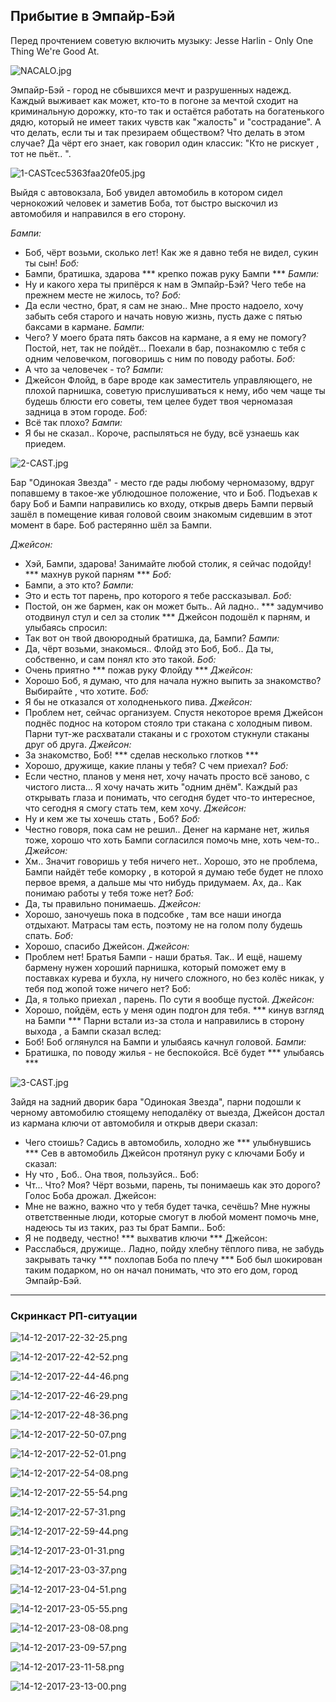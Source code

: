 ## Прибытие в Эмпайр-Бэй

Перед прочтением советую включить музыку: Jesse Harlin - Only One Thing We're Good At.


![NACALO.jpg](https://s2.wampi.ru/2017/12/14/NACALO.jpg)

Эмпайр-Бэй - город не сбывшихся мечт и разрушенных надежд. Каждый выживает как может, кто-то в погоне за мечтой сходит на криминальную дорожку, кто-то так и остаётся работать на богатенького дядю, который не имеет таких чувств как "жалость" и "сострадание". А что делать, если ты и так презираем обществом? Что делать в этом случае? Да чёрт его знает, как говорил один классик: "Кто не рискует , тот не пьёт.. ".

![1-CASTcec5363faa20fe05.jpg](https://s2.wampi.ru/2017/12/14/1-CASTcec5363faa20fe05.jpg)

Выйдя с автовокзала, Боб увидел автомобиль в котором сидел чернокожий человек и заметив Боба, тот быстро выскочил из автомобиля и направился в его сторону. 

*Бампи:* 
- Боб, чёрт возьми, сколько лет! Как же я давно тебя не видел, сукин ты сын! 
*Боб:* 
-  Бампи, братишка, здарова *** крепко пожав руку Бампи *** 
*Бампи:* 
- Ну и какого хера ты припёрся к нам в Эмпайр-Бэй? Чего тебе на прежнем месте не жилось, то? 
*Боб:* 
- Да если честно, брат, я сам не знаю.. Мне просто надоело, хочу забыть себя старого и начать новую жизнь, пусть даже с пятью баксами в кармане. 
*Бампи:* 
- Чего? У моего брата пять баксов на кармане, а я ему не помогу? Постой, нет, так не пойдёт... Поехали в бар, познакомлю с тебя с одним человечком, поговоришь с ним по поводу работы. 
*Боб:* 
- А что за человечек - то? 
*Бампи:* 
- Джейсон Флойд, в баре вроде как заместитель управляющего, не плохой парнишка, советую прислушиваться к нему, ибо чем чаще ты будешь блюсти его советы, тем целее будет твоя черномазая задница в этом городе. 
*Боб:* 
- Всё так плохо? 
*Бампи:* 
- Я бы не сказал.. Короче, распыляться не буду, всё узнаешь как приедем. 

![2-CAST.jpg](https://s2.wampi.ru/2017/12/14/2-CAST.jpg)

Бар "Одинокая Звезда" - место где рады любому черномазому, вдруг попавшему в такое-же ублюдошное положение, что и Боб. 
Подъехав к бару Боб и Бампи направились ко входу, открыв дверь Бампи первый зашёл в помещение кивая головой своим знакомым сидевшим в этот момент в баре. Боб растерянно шёл за Бампи. 

*Джейсон:* 
- Хэй, Бампи, здарова! Занимайте любой столик, я сейчас подойду! *** махнув рукой парням *** 
*Боб:* 
- Бампи, а это кто? 
*Бампи:* 
- Это и есть тот парень, про которого я тебе рассказывал. 
*Боб:* 
- Постой, он же бармен, как он может быть.. Ай ладно.. *** задумчиво отодвинул стул и сел за столик ***
Джейсон подошёл к парням, и улыбаясь спросил:
 - Так вот он твой двоюродный братишка, да, Бампи? 
 *Бампи:* 
 - Да, чёрт возьми, знакомься.. Флойд это Боб, Боб.. Да ты, собственно, и сам понял кто это такой. 
 *Боб:* 
 - Очень приятно *** пожав руку Флойду *** 
 *Джейсон:* 
 - Хорошо Боб, я думаю, что для начала нужно выпить за знакомство? Выбирайте , что хотите. 
 *Боб:* 
 - Я бы не отказался от холодненького пива. 
 *Джейсон:*
 - Проблем нет, сейчас организуем. 
 Спустя некоторое время Джейсон поднёс поднос на котором стояло три стакана с холодным пивом. 
 Парни тут-же расхватали стаканы и с грохотом стукнули стаканы друг об друга. 
 *Джейсон:*
 - За знакомство, Боб! *** сделав несколько глотков *** 
 - Хорошо, дружище, какие планы у тебя? С чем приехал? 
 *Боб:* 
 - Если честно, планов у меня нет, хочу начать просто всё заново, с чистого листа... Я хочу начать жить "одним днём". Каждый раз открывать глаза и понимать, что сегодня будет что-то интересное, что сегодня я смогу стать тем, кем хочу. 
 *Джейсон:* 
- Ну и кем же ты хочешь стать , Боб? 
*Боб:* 
- Честно говоря, пока сам не решил.. Денег на кармане нет, жилья тоже, хорошо что хоть Бампи согласился помочь мне, хоть чем-то.. 
*Джейсон:*
- Хм.. Значит говоришь у тебя ничего нет.. Хорошо, это не проблема, Бампи найдёт тебе коморку , в которой я думаю тебе будет не плохо первое время, а дальше мы что нибудь придумаем. Ах, да.. Как понимаю работы у тебя тоже нет? 
*Боб:* 
- Да, ты правильно понимаешь. 
*Джейсон:* 
- Хорошо, заночуешь пока в подсобке , там все наши иногда отдыхают. Матрасы там есть, поэтому не на голом полу будешь спать. 
*Боб:* 
- Хорошо, спасибо Джейсон. 
*Джейсон:* 
- Проблем нет! Братья Бампи - наши братья. Так.. И ещё, нашему бармену нужен хороший парнишка, который поможет ему в поставках курева и бухла, ну ничего сложного, но без колёс никак, у тебя под жопой тоже ничего нет? 
Боб: 
- Да, я только приехал , парень. По сути я вообще пустой. 
*Джейсон:* 
- Хорошо, пойдём, есть у меня один подгон для тебя. *** кинув взгляд на Бампи *** 
Парни встали из-за стола и направились в сторону выхода , а Бампи сказал вслед: 
- Боб! 
Боб оглянулся на Бампи и улыбаясь качнул головой. 
*Бампи:* 
- Братишка, по поводу жилья - не беспокойся. Всё будет *** улыбаясь ***

![3-CAST.jpg](https://s2.wampi.ru/2017/12/15/3-CAST.jpg)

Зайдя на задний дворик бара "Одинокая Звезда", парни подошли к черному автомобилю стоящему неподалёку от выезда, Джейсон достал из кармана ключи от автомобиля и открыв двери сказал: 
- Чего стоишь? Садись в автомобиль, холодно же *** улыбнувшись *** 
Сев в автомобиль Джейсон протянул руку с ключами Бобу и сказал: 
- Ну что , Боб.. Она твоя, пользуйся.. 
Боб: 
- Чт... Что? Моя? Чёрт возьми, парень, ты понимаешь как это дорого? 
Голос Боба дрожал. 
Джейсон: 
- Мне не важно, важно что у тебя будет тачка, сечёшь? Мне нужны ответственные люди, которые смогут в любой момент помочь мне, надеюсь ты из таких, раз ты брат Бампи.. 
Боб: 
- Я не подведу, честно! *** выхватив ключи ***
Джейсон: 
- Расслабься, дружище.. Ладно, пойду хлебну тёплого пива, не забудь закрывать тачку *** похлопав Боба по плечу *** 
Боб был шокирован таким подарком, но он начал понимать, что это его дом, город Эмпайр-Бэй. 

-----

### Скринкаст РП-ситуации

![14-12-2017-22-32-25.png](https://s2.wampi.ru/2017/12/15/14-12-2017-22-32-25.png)

![14-12-2017-22-42-52.png](https://s2.wampi.ru/2017/12/15/14-12-2017-22-42-52.png)

![14-12-2017-22-44-46.png](https://s2.wampi.ru/2017/12/15/14-12-2017-22-44-46.png)

![14-12-2017-22-46-29.png](https://s2.wampi.ru/2017/12/15/14-12-2017-22-46-29.png)

![14-12-2017-22-48-36.png](https://s2.wampi.ru/2017/12/15/14-12-2017-22-48-36.png)

![14-12-2017-22-50-07.png](https://s2.wampi.ru/2017/12/15/14-12-2017-22-50-07.png)

![14-12-2017-22-52-01.png](https://s2.wampi.ru/2017/12/15/14-12-2017-22-52-01.png)

![14-12-2017-22-54-08.png](https://s2.wampi.ru/2017/12/15/14-12-2017-22-54-08.png)

![14-12-2017-22-55-54.png](https://s2.wampi.ru/2017/12/15/14-12-2017-22-55-54.png)

![14-12-2017-22-57-31.png](https://s2.wampi.ru/2017/12/15/14-12-2017-22-57-31.png)

![14-12-2017-22-59-44.png](https://s2.wampi.ru/2017/12/15/14-12-2017-22-59-44.png)

![14-12-2017-23-01-31.png](https://s2.wampi.ru/2017/12/15/14-12-2017-23-01-31.png)

![14-12-2017-23-03-37.png](https://s2.wampi.ru/2017/12/15/14-12-2017-23-03-37.png)

![14-12-2017-23-04-51.png](https://s2.wampi.ru/2017/12/15/14-12-2017-23-04-51.png)

![14-12-2017-23-05-55.png](https://s2.wampi.ru/2017/12/15/14-12-2017-23-05-55.png)

![14-12-2017-23-08-08.png](https://s2.wampi.ru/2017/12/15/14-12-2017-23-08-08.png)

![14-12-2017-23-09-57.png](https://s2.wampi.ru/2017/12/15/14-12-2017-23-09-57.png)

![14-12-2017-23-11-58.png](https://s2.wampi.ru/2017/12/15/14-12-2017-23-11-58.png)

![14-12-2017-23-13-00.png](https://s2.wampi.ru/2017/12/15/14-12-2017-23-13-00.png)
